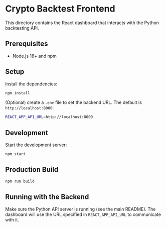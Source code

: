 # Crypto Backtest Frontend

This directory contains the React dashboard that interacts with the Python backtesting API.

## Prerequisites

- Node.js 16+ and npm

## Setup

Install the dependencies:

```bash
npm install
```

(Optional) create a `.env` file to set the backend URL. The default is `http://localhost:8000`:

```bash
REACT_APP_API_URL=http://localhost:8000
```

## Development

Start the development server:

```bash
npm start
```

## Production Build

```bash
npm run build
```

## Running with the Backend

Make sure the Python API server is running (see the main README). The dashboard will use the URL specified in `REACT_APP_API_URL` to communicate with it.

